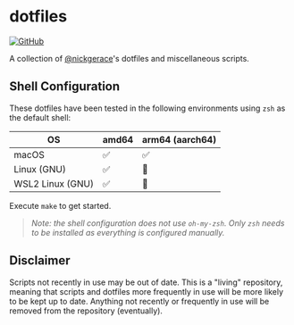 # dotfiles

[![GitHub](https://img.shields.io/github/license/nickgerace/dotfiles?style=flat-square)](./LICENSE)

A collection of [@nickgerace](https://github.com/nickgerace)'s dotfiles and miscellaneous scripts.

## Shell Configuration

These dotfiles have been tested in the following environments using `zsh` as the default shell:

OS | amd64 | arm64 (aarch64)
--- | --- | ---
macOS | ✅ | ✅
Linux (GNU) | ✅ | 🚫
WSL2 Linux (GNU) | ✅ | 🚫

Execute `make` to get started.

> _Note: the shell configuration does not use `oh-my-zsh`._
> _Only `zsh` needs to be installed as everything is configured manually._

## Disclaimer

Scripts not recently in use may be out of date.
This is a "living" repository, meaning that scripts and dotfiles more frequently in use will be more likely to be kept up to date.
Anything not recently or frequently in use will be removed from the repository (eventually).

